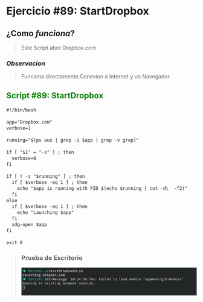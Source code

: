 # Ejercicio #89: StartDropbox

## ¿Como _funciona_?

> Este Script abre Dropbox.com

### _Observacion_ ###
> Funciona directamente.Conexion a Internet y un Navegador.

## <span style="color:green">Script #89: StartDropbox </span> ##

```shell
#!/bin/bash

app="Dropbox.com"
verbose=1

running="$(ps aux | grep -i $app | grep -v grep)"

if [ "$1" = "-s" ] ; then
  verbose=0
fi

if [ ! -z "$running" ] ; then
  if [ $verbose -eq 1 ] ; then
    echo "$app is running with PID $(echo $running | cut -d\  -f2)"
  fi
else
  if [ $verbose -eq 1 ] ; then
    echo "Launching $app"
  fi
  xdg-open $app
fi

exit 0
```

> ### Prueba de Escritorio ###
> ![1](89.png)